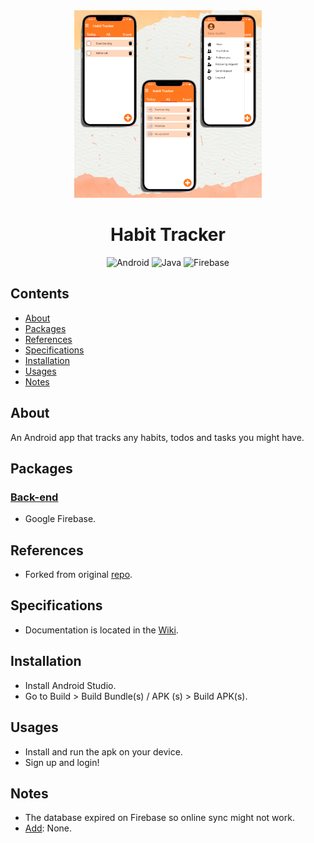 <div align="center">

<img src="./thumbnail.png" width="300">
  
# Habit Tracker
![Android](https://img.shields.io/badge/Android-3DDC84?style=for-the-badge&logo=android&logoColor=white)
![Java](https://img.shields.io/badge/java-%23ED8B00.svg?style=for-the-badge&logo=openjdk&logoColor=white)
![Firebase](https://img.shields.io/badge/Firebase-039BE5?style=for-the-badge&logo=Firebase&logoColor=white)
</div> 

## Contents
* [About](#about)
* [Packages](#packages)
* [References](#references)
* [Specifications](#specifications)
* [Installation](#installation)
* [Usages](#usages)
* [Notes](#notes)

<a name="about"></a>
## About
An Android app that tracks any habits, todos and tasks you might have.
<a name="packages"></a>
## Packages
### <u>Back-end</u>
- Google Firebase.
<a name="references"></a>
## References
- Forked from original [repo](https://github.com/CMPUT301F21T39/Recurring-O-City).
<a name="specifications"></a>
## Specifications
- Documentation is located in the [Wiki](https://github.com/haicanberra/Habit-Tracker/wiki).
<a name="installation"></a>
## Installation
- Install Android Studio.
- Go to Build > Build Bundle(s) / APK (s) > Build APK(s).

<a name="usages"></a>
## Usages
- Install and run the apk on your device.
- Sign up and login!
<a name="notes"></a>
## Notes
- The database expired on Firebase so online sync might not work.
- <ins>Add</ins>: None.
